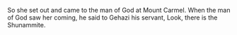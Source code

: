 So she set out and came to the man of God at Mount Carmel. When the man of God saw her coming, he said to Gehazi his servant, Look, there is the Shunammite.
